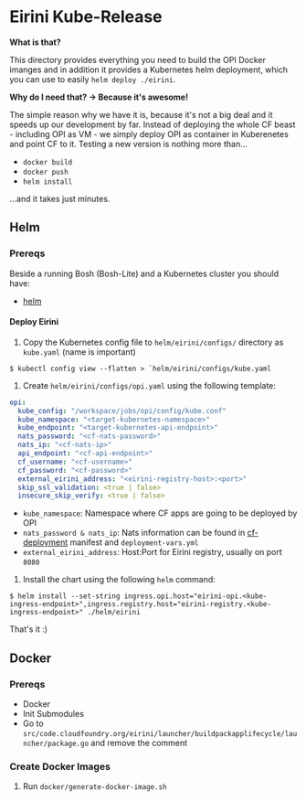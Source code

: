 # Eirini Kube-Release

**What is that?**

This directory provides everything you need to build the OPI Docker imanges and in addition it provides a Kubernetes helm deployment, which you can use to easily `helm deploy ./eirini`. 

**Why do I need that? -> Because it's awesome!**

The simple reason why we have it is, because it's not a big deal and it speeds up our development by far. Instead of deploying the whole CF beast - including OPI as VM - we simply deploy OPI as container in Kuberenetes and point CF to it. Testing a new version is nothing more than...

- `docker build`
- `docker push`
- `helm install`

...and it takes just minutes.

## Helm

### Prereqs

Beside a running Bosh (Bosh-Lite) and a Kubernetes cluster you should have:

- [helm](https://github.com/kubernetes/helm/blob/master/docs/install.md)

#### Deploy Eirini

1. Copy the Kubernetes config file to `helm/eirini/configs/` directory as `kube.yaml` (name is important)

```
$ kubectl config view --flatten > `helm/eirini/configs/kube.yaml
```

1. Create `helm/eirini/configs/opi.yaml` using the following template:

```yaml
opi:
  kube_config: "/workspace/jobs/opi/config/kube.conf"
  kube_namespace: "<target-kubernetes-namespace>"
  kube_endpoint: "<target-kubernetes-api-endpoint>"
  nats_password: "<cf-nats-password>"
  nats_ip: "<cf-nats-ip>"
  api_endpoint: "<cf-api-endpoint>"
  cf_username: "<cf-username>"
  cf_password: "<cf-password>"
  external_eirini_address: "<eirini-registry-host>:<port>"
  skip_ssl_validation: <true | false>
  insecure_skip_verify: <true | false>
```

- `kube_namespace`: Namespace where CF apps are going to be deployed by OPI
- `nats_password & nats_ip`: Nats information can be found in [cf-deployment](https://github.com/cloudfoundry/cf-deployment) manifest and `deployment-vars.yml`
- `external_eirini_address`: Host:Port for Eirini registry, usually on port `8080`

1. Install the chart using the following `helm` command:

```
$ helm install --set-string ingress.opi.host="eirini-opi.<kube-ingress-endpoint>",ingress.registry.host="eirini-registry.<kube-ingress-endpoint>" ./helm/eirini
```

That's it :) 

## Docker

### Prereqs 

- Docker
- Init Submodules
- Go to `src/code.cloudfoundry.org/eirini/launcher/buildpackapplifecycle/launcher/package.go` and remove the comment

### Create Docker Images

1. Run `docker/generate-docker-image.sh`




